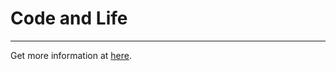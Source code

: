 # Code and Life

<hr/>

Get more information at [here](https://medium.com/better-programming/code-life-b586ae419688).
